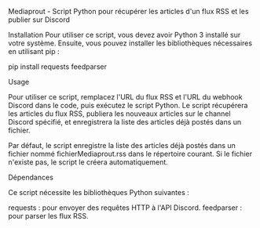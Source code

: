Mediaprout - Script Python pour récupérer les articles d'un flux RSS et les publier sur Discord

Installation
Pour utiliser ce script, vous devez avoir Python 3 installé sur votre système. Ensuite, vous pouvez installer les bibliothèques nécessaires en utilisant pip :

pip install requests feedparser


Usage

Pour utiliser ce script, remplacez l'URL du flux RSS et l'URL du webhook Discord dans le code, puis exécutez le script Python. Le script récupérera les articles du flux RSS, publiera les nouveaux articles sur le channel Discord spécifié, et enregistrera la liste des articles déjà postés dans un fichier.

Par défaut, le script enregistre la liste des articles déjà postés dans un fichier nommé fichierMediaprout.rss dans le répertoire courant. Si le fichier n'existe pas, le script le créera automatiquement.

Dépendances

Ce script nécessite les bibliothèques Python suivantes :

requests : pour envoyer des requêtes HTTP à l'API Discord.
feedparser : pour parser les flux RSS.